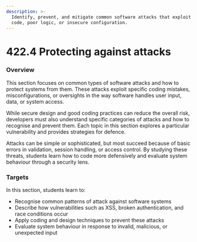 ```yaml
---
description: >-
  Identify, prevent, and mitigate common software attacks that exploit weak
  code, poor logic, or insecure configuration.
---
```


# 422.4 Protecting against attacks

### Overview

This section focuses on common types of software attacks and how to protect systems from them. These attacks exploit specific coding mistakes, misconfigurations, or oversights in the way software handles user input, data, or system access.

While secure design and good coding practices can reduce the overall risk, developers must also understand specific categories of attacks and how to recognise and prevent them. Each topic in this section explores a particular vulnerability and provides strategies for defence.

Attacks can be simple or sophisticated, but most succeed because of basic errors in validation, session handling, or access control. By studying these threats, students learn how to code more defensively and evaluate system behaviour through a security lens.

### Targets

In this section, students learn to:

* Recognise common patterns of attack against software systems
* Describe how vulnerabilities such as XSS, broken authentication, and race conditions occur
* Apply coding and design techniques to prevent these attacks
* Evaluate system behaviour in response to invalid, malicious, or unexpected input
